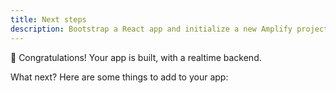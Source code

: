 ```yaml
---
title: Next steps
description: Bootstrap a React app and initialize a new Amplify project
---
```

🎉 Congratulations! Your app is built, with a realtime backend.

What next? Here are some things to add to your app:

<inline-fragment integration="android" src="~/start/getting-started/fragments/android/nextsteps.md"></inline-fragment>
<inline-fragment integration="angular" src="~/start/getting-started/fragments/angular/nextsteps.md"></inline-fragment>
<inline-fragment integration="ios" src="~/start/getting-started/fragments/ios/nextsteps.md"></inline-fragment>
<inline-fragment integration="js" src="~/start/getting-started/fragments/vanillajs/nextsteps.md"></inline-fragment>
<inline-fragment integration="vue" src="~/start/getting-started/fragments/vue/nextsteps.md"></inline-fragment>
<inline-fragment integration="angular" src="~/start/getting-started/fragments/angular/nextsteps.md"></inline-fragment>
<inline-fragment integration="react" src="~/start/getting-started/fragments/react/nextsteps.md"></inline-fragment>
<inline-fragment integration="react-native" src="~/start/getting-started/fragments/reactnative/nextsteps.md"></inline-fragment>
<inline-fragment integration="ionic" src="~/start/getting-started/fragments/ionic/nextsteps.md"></inline-fragment>